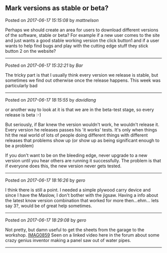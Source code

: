 ## Mark versions as stable or beta?
Posted on *2017-06-17 15:15:08* by *mattnelson*

Perhaps we should create an area for users to download different versions of the software, stable or beta?  For example if a new user comes to the site and just wants a good stable working version the click button1 and if a user wants to help find bugs and play with the cutting edge stuff they stick button 2 on the website?

---

Posted on *2017-06-17 15:32:21* by *Bar*

The tricky part is that I usually think every version we release is stable, but sometimes we find out otherwise once the release happens. This week was particularly bad

---

Posted on *2017-06-17 18:15:55* by *davidlang*

or another way to look at it is that we are in the beta-test stage, so every release is beta :-)

But seriously, if Bar knew the version wouldn't work, he wouldn't release it. Every version he releases passes his 'it works' tests. It's only when things hit the real world of lots of people doing different things with different releases that problems show up (or show up as being significant enough to be a problem)

If you don't want to be on the bleeding edge, never upgrade to a new version until you hear others are running it successfully. The problem is that if everyone does this, the new version never gets tested.

---

Posted on *2017-06-17 18:16:26* by *gero*

I think there is still a point. I needed a simple plywood carry device and since I have the Maslow, I don't bother with the jigsaw. Having a info about the latest know version combination that worked for more then...ehm... lets say 3?, would be of great help sometimes.

---

Posted on *2017-06-17 18:29:08* by *gero*

Not pretty, but damn useful to get the sheets from the garage to the workshop.  [IMAG0859](//muut.com/u/maslowcnc/s1/:maslowcnc:HIbq:imag0859.jpg.jpg)  Seen on a linked video here in the forum about some crazy genius inventor making a panel saw out of water pipes.

---

